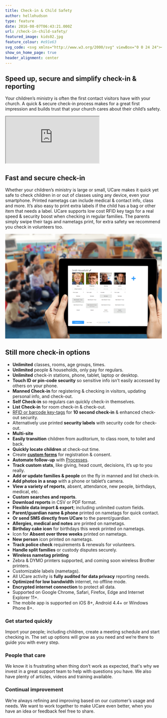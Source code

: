 ```yaml
---
title: Check-in & Child Safety
author: hellohudson
type: feature
date: 2016-08-07T06:43:21.000Z
url: /check-in-child-safety/
featured_image: kids02.jpg
feature_colour: #e91e63
svg_code: <svg xmlns="http://www.w3.org/2000/svg" viewBox="0 0 24 24"><g fill="none" stroke="#fff" stroke-linecap="round" stroke-linejoin="round" stroke-miterlimit="10"><path d="M11.51.48h-.018C9.45 3.016 5.832 4.025 1.5 1v14.812s1.45 5.27 10 7.668c8.55-2.396 10-7.668 10-7.668V1c-4.307 3.008-7.945 2.023-9.99-.52z"/><path d="M17.535 8.47L11.5 17.2l-4.578-4.58"/></g></svg>
show_on_home_page: true
header_alignment: center
---
```


## Speed up, secure and simplify check-in & reporting

Your children’s ministry is often the first contact visitors have with your church. A quick & secure check-in process makes for a great first impression and builds trust that your church cares about their child’s safety.

<iframe src="https://www.youtube.com/embed/ks6ClSiBBHk?feature=oembed&amp;autoplay=1&amp;start&amp;end&amp;wmode=opaque&amp;loop=0&amp;controls=1&amp;mute=0&amp;showinfo=1&amp;rel=1&amp;modestbranding=0" class="video-iframe" allowfullscreen></iframe>

## Fast and secure check-in

Whether your children’s ministry is large or small, UCare makes it quick yet safe to check children in or out of classes using any device, even your smartphone. Printed nametags can include medical & contact info, class and more. It’s also easy to print extra labels if the child has a bag or other item that needs a label. UCare supports low cost RFID key tags for a real speed & security boost when checking in regular families. The parents simply swipe their tags and nametags print, for extra safety we recommend you check in volunteers too.

![checkin](checkin.png)

## Still more check-in options

*   **Unlimited** classes, rooms, age groups, times.
*   **Unlimited** people & households, only pay for regulars.
*   **Unlimited** check-in stations, phone, tablet, laptop or desktop.
*   **Touch ID or pin-code security** so sensitive info isn’t easily accessed by others on your phone.
*   **Manned Check-in** for registering & checking in visitors, updating personal info, and check-out.
*   **Self Check-in** so regulars can quickly check-in themselves.
*   **List Check-in** for room check-in & check-out.
*   [RFID or barcode key-tags](https://ucare.zendesk.com/hc/en-us/articles/201954284-Barcodes-and-RFID-tags) for **10 second check-in** & enhanced check-out security.
*   Alternatively use printed **security labels** with security code for check-out.
*   **Multi-site**
*   **Easily transition** children from auditorium, to class room, to toilet and back.
*   **Quickly locate children** at check-out time.
*   Create **[custom forms](/features/forms-and-surveys/)** for registration & consent.
*   **Automate follow-up** with [Processes](/features/processes-automation/).
*   **Track custom stats**, like giving, head count, decisions, it’s up to you really.
*   **Add or update families & people** on the fly in manned and list check-in.
*   **Add photos in a snap** with a phone or tablet’s camera.
*   **View a variety of reports**, absent, attendance, new people, birthdays, medical, etc.
*   **Custom searches and reports**.
*   **Download reports** in CSV or PDF format.
*   **Flexible data import & export**; including unlimited custom fields.
*   **Parent/guardian name & phone** printed on nametags for quick contact.
*   **Or send SMS directly from UCare** to the parent/guardian.
*   **Allergies, medical and notes** are printed on nametags.
*   **Birthday cake icon** for birthdays this week printed on nametags.
*   Icon for **Absent over three weeks** printed on nametags.
*   **New person** icon printed on nametags.
*   **Track police check** requirements & renewals for volunteers.
*   **Handle split families** or custody disputes securely.
*   **Wireless nametag printing**
*   Zebra & DYMO printers supported, and coming soon wireless Brother printers.
*   Customizable labels (nametags).
*   All UCare activity is **fully audited for data privacy** reporting needs.
*   **Optimized for low bandwidth** internet, no offline mode.
*   **Encrypted internet connection** to protect all data.
*   Supported on Google Chrome, Safari, Firefox, Edge and Internet Explorer 11+.
*   The mobile app is supported on iOS 8+, Android 4.4+ or Windows Phone 8+.

### Get started quickly

Import your people; including children, create a meeting schedule and start checking in. The set up options will grow as you need and we’re there to guide you with every step.

### People that care

We know it is frustrating when thing don’t work as expected, that's why we invest in a great support team to help with questions you have. We also have plenty of articles, videos and training available.

### Continual improvement

We’re always refining and improving based on our customer’s usage and needs. We want to work together to make UCare even better, when you have an idea or feedback feel free to share.